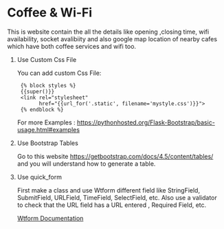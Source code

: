# Coffee & Wi-Fi
This is website contain the all the details like opening ,closing time, wifi availability, socket avalibiity and also google map location of nearby cafes which have both coffee services and wifi too. 


1. Use Custom Css File

    You can add custom Css File:
    
        {% block styles %}
        {{super()}}
        <link rel="stylesheet"
              href="{{url_for('.static', filename='mystyle.css')}}">
        {% endblock %}

    For more Examples :
        https://pythonhosted.org/Flask-Bootstrap/basic-usage.html#examples


2.  Use Bootstrap Tables 

    Go to this website https://getbootstrap.com/docs/4.5/content/tables/ and you will understand how to generate a table.


3. Use quick_form 

    First make a class and use Wtform different field like StringField, SubmitField, URLField, TimeField, SelectField, etc.
    Also use a validator to check that the URL field has a URL entered , Required Field, etc.

    [Wtform Documentation](https://pythonhosted.org/Flask-Bootstrap/forms.html)
